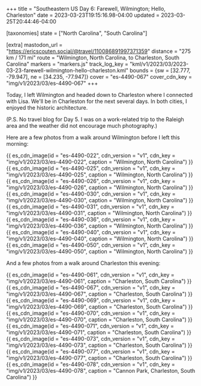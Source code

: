 +++
title = "Southeastern US Day 6: Farewell, Wilmington; Hello, Charleston"
date = 2023-03-23T19:15:16.98-04:00
updated = 2023-03-25T20:44:46-04:00

[taxonomies]
state = ["North Carolina", "South Carolina"]

[extra]
mastodon_url = "https://ericscouten.social/@travel/110086891997371359"
distance = "275 km / 171 mi"
route = "Wilmington, North Carolina, to Charleston, South Carolina"
markers = "markers.js"
track_log_key = "kml/v1/2023/03/2023-03-23-farewell-wilmington-hello-charleston.kml"
bounds = {sw = [32.777, -79.947], ne = [34.235, -77.947]}
cover = "es-4490-067"
cover_cdn_key = "img/v1/2023/03/es-4490-067"
+++

Today, I left Wilmington and headed down to Charleston where I connected with Lisa. We'll be in Charleston for the next several days. In both cities, I enjoyed the historic architecture.

<!-- more -->

(P.S. No travel blog for Day 5. I was on a work-related trip to the Raleigh area and the weather did not encourage much photography.)

Here are a few photos from a walk around Wilmington before I left this morning:

{{ es_cdn_image(id = "es-4490-022", cdn_version = "v1", cdn_key = "img/v1/2023/03/es-4490-022", caption = "Wilmington, North Carolina") }}
{{ es_cdn_image(id = "es-4490-025", cdn_version = "v1", cdn_key = "img/v1/2023/03/es-4490-025", caption = "Wilmington, North Carolina") }}
{{ es_cdn_image(id = "es-4490-026", cdn_version = "v1", cdn_key = "img/v1/2023/03/es-4490-026", caption = "Wilmington, North Carolina") }}
{{ es_cdn_image(id = "es-4490-030", cdn_version = "v1", cdn_key = "img/v1/2023/03/es-4490-030", caption = "Wilmington, North Carolina") }}
{{ es_cdn_image(id = "es-4490-031", cdn_version = "v1", cdn_key = "img/v1/2023/03/es-4490-031", caption = "Wilmington, North Carolina") }}
{{ es_cdn_image(id = "es-4490-036", cdn_version = "v1", cdn_key = "img/v1/2023/03/es-4490-036", caption = "Wilmington, North Carolina") }}
{{ es_cdn_image(id = "es-4490-040", cdn_version = "v1", cdn_key = "img/v1/2023/03/es-4490-040", caption = "Wilmington, North Carolina") }}
{{ es_cdn_image(id = "es-4490-050", cdn_version = "v1", cdn_key = "img/v1/2023/03/es-4490-050", caption = "Wilmington, North Carolina") }}

And a few photos from a walk around Charleston this evening:

{{ es_cdn_image(id = "es-4490-061", cdn_version = "v1", cdn_key = "img/v1/2023/03/es-4490-061", caption = "Charleston, South Carolina") }}
{{ es_cdn_image(id = "es-4490-067", cdn_version = "v1", cdn_key = "img/v1/2023/03/es-4490-067", caption = "Charleston, South Carolina") }}
{{ es_cdn_image(id = "es-4490-069", cdn_version = "v1", cdn_key = "img/v1/2023/03/es-4490-069", caption = "Charleston, South Carolina") }}
{{ es_cdn_image(id = "es-4490-070", cdn_version = "v1", cdn_key = "img/v1/2023/03/es-4490-070", caption = "Charleston, South Carolina") }}
{{ es_cdn_image(id = "es-4490-071", cdn_version = "v1", cdn_key = "img/v1/2023/03/es-4490-071", caption = "Charleston, South Carolina") }}
{{ es_cdn_image(id = "es-4490-073", cdn_version = "v1", cdn_key = "img/v1/2023/03/es-4490-073", caption = "Charleston, South Carolina") }}
{{ es_cdn_image(id = "es-4490-077", cdn_version = "v1", cdn_key = "img/v1/2023/03/es-4490-077", caption = "Charleston, South Carolina") }}
{{ es_cdn_image(id = "es-4490-078", cdn_version = "v1", cdn_key = "img/v1/2023/03/es-4490-078", caption = "Cannon Park, Charleston, South Carolina") }}
